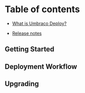 # Table of contents

* [What is Umbraco Deploy?](README.md) 
<!--
* [Getting started](get-started-with-deploy.md)
* [Configuration](deploy-settings.md)
* [Extending](extending.md)
* [Handling Cache Refresher Notifications](handling-cache-refresher-notifications.md)
* [Troubleshooting](troubleshooting.md)
* [Licensing](the-licensing-model.md)
-->
* [Release notes](release-notes.md)

## Getting Started
<!--
* [Setting up Umbraco Deploy](getting-started/install-configure.md)
* [CI/CD Build and Deployment Pipeline](getting-started/cicd-pipeline/README.md)
  * [Azure DevOps](getting-started/cicd-pipeline/ci-cd-azure-dev-ops.md)
  * [Github actions](getting-started/cicd-pipeline/ci-cd-github-actions.md)
* [Streamlining Local Development](getting-started/streamlining-local-development.md)
-->

## Deployment Workflow
<!--
* [Deployment](deployment-workflow/README.md)
* [Transferring Content, Media and Forms](deployment-workflow/content-transfer.md)
* [Deploying Changes](deployment-workflow/deploying-changes.md)
* [Deploying deletions](deployment-workflow/deploying-deletions.md)
* [Restoring content](deployment-workflow/restoring-content/README.md)
  * [Partial Restores](deployment-workflow/restoring-content/partial-restore.md)
* [Deploy Dashboard](deployment-workflow/deploy-dashboard.md)
-->

## Upgrading
<!--
* [Upgrading](upgrades/README.md)
* [Version Specific Upgrade Details](upgrades/version-specific.md)
-->